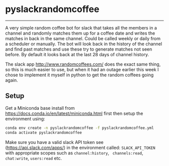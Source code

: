 # pyslackrandomcoffee

---

A very simple random coffee bot for slack that takes all the members in a channel and randomly matches them up for a
coffee date and writes the matches in back in the same channel. Could be called weekly or daily from a scheduler or
manually. The bot will look back in the history of the channel and find past matches and use these try to generate
matches not seen before. By default it looks back at the last 28 days of channel history.

The slack app http://www.randomcoffees.com/ does the exact same thing, so this is much easier to use, but when it had an
outage earlier this week I chose to implement it myself in python to get the random coffees going again.

## Setup
Get a Miniconda base install from https://docs.conda.io/en/latest/miniconda.html first then setup the environment using:
```bash
conda env create -n pyslackrandomcoffee -f pyslackrandomcoffee.yml
conda activate pyslackrandomcoffee
```
Make sure you have a valid slack API token see (https://api.slack.com/apps/) in the environment called: `SLACK_API_TOKEN` with appropriate scopes such as
`channel:history`, ` channels:read`, `chat:write`, `users:read` etc. 
